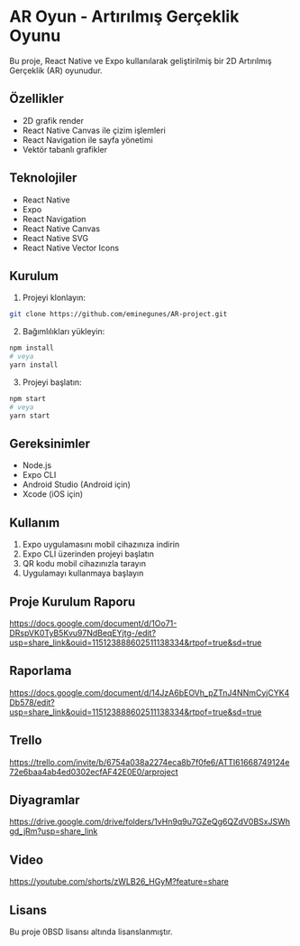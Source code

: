 # AR Oyun  - Artırılmış Gerçeklik Oyunu

Bu proje, React Native ve Expo kullanılarak geliştirilmiş bir 2D Artırılmış Gerçeklik (AR) oyunudur.

## Özellikler

- 2D grafik render
- React Native Canvas ile çizim işlemleri
- React Navigation ile sayfa yönetimi
- Vektör tabanlı grafikler

## Teknolojiler

- React Native
- Expo
- React Navigation
- React Native Canvas
- React Native SVG
- React Native Vector Icons

## Kurulum

1. Projeyi klonlayın:
```bash
git clone https://github.com/eminegunes/AR-project.git
```

2. Bağımlılıkları yükleyin:
```bash
npm install
# veya
yarn install
```

3. Projeyi başlatın:
```bash
npm start
# veya
yarn start
```

## Gereksinimler

- Node.js
- Expo CLI
- Android Studio (Android için)
- Xcode (iOS için)

## Kullanım

1. Expo uygulamasını mobil cihazınıza indirin
2. Expo CLI üzerinden projeyi başlatın
3. QR kodu mobil cihazınızla tarayın
4. Uygulamayı kullanmaya başlayın

## Proje Kurulum Raporu

https://docs.google.com/document/d/1Oo71-DRspVK0TyB5Kvu97NdBeqEYjtg-/edit?usp=share_link&ouid=115123888602511138334&rtpof=true&sd=true

## Raporlama

https://docs.google.com/document/d/14JzA6bEOVh_pZTnJ4NNmCyjCYK4Db578/edit?usp=share_link&ouid=115123888602511138334&rtpof=true&sd=true

## Trello

https://trello.com/invite/b/6754a038a2274eca8b7f0fe6/ATTI61668749124e72e6baa4ab4ed0302ecfAF42E0E0/arproject

## Diyagramlar

https://drive.google.com/drive/folders/1vHn9q9u7GZeQg6QZdV0BSxJSWhgd_jRm?usp=share_link

## Video

https://youtube.com/shorts/zWLB26_HGyM?feature=share

## Lisans

Bu proje 0BSD lisansı altında lisanslanmıştır.
